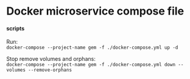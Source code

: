 # Docker microservice compose file 

#### scripts

Run:   
`docker-compose --project-name gem -f ./docker-compose.yml up -d`

Stop remove volumes and orphans:   
`docker-compose --project-name gem -f ./docker-compose.yml down --volumes --remove-orphans`